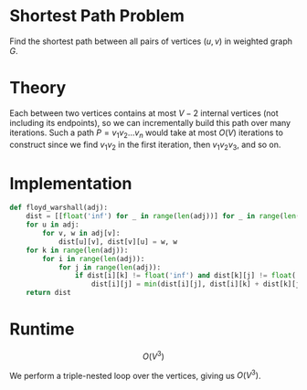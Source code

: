 # Shortest Path Problem
Find the shortest path between all pairs of vertices $(u, v)$ in weighted graph $G$.

# Theory
Each between two vertices contains at most $V - 2$ internal vertices (not including its endpoints), so we can incrementally build this path over many iterations. Such a path $P = v_1 v_2 \dots v_n$ would take at most $O(V)$ iterations to construct since we find $v_1 v_2$ in the first iteration, then $v_1 v_2 v_3$, and so on.

# Implementation
```python
def floyd_warshall(adj):
	dist = [[float('inf') for _ in range(len(adj))] for _ in range(len(adj))]
	for u in adj:
		for v, w in adj[v]:
			dist[u][v], dist[v][u] = w, w
	for k in range(len(adj)):
		for i in range(len(adj)):
			for j in range(len(adj)):
				if dist[i][k] != float('inf') and dist[k][j] != float('inf'):
					dist[i][j] = min(dist[i][j], dist[i][k] + dist[k][j])
	return dist
```

# Runtime
$$ O(V^3) $$

We perform a triple-nested loop over the vertices, giving us $O(V^3)$.